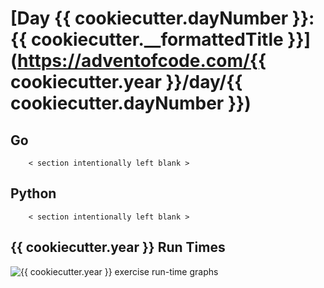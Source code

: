 # [Day {{ cookiecutter.dayNumber }}: {{ cookiecutter.__formattedTitle }}](https://adventofcode.com/{{ cookiecutter.year }}/day/{{ cookiecutter.dayNumber }})

<!-- These are helper text to make formatting the yearly readme consistent and easier...

[Day {{ cookiecutter.dayNumber }}: {{ cookiecutter.__formattedTitle }}][rm{{ cookiecutter.dayNumber }}]
[Go][go{{ cookiecutter.dayNumber }}]
[Python][py{{ cookiecutter.dayNumber }}]

[rm{{ cookiecutter.dayNumber }}]: {{cookiecutter.__formattedDayNumber}}-{{cookiecutter.__camelTitle}}/README.md
[g{{ cookiecutter.dayNumber }}]: {{cookiecutter.__formattedDayNumber}}-{{cookiecutter.__camelTitle}}/go
[p{{ cookiecutter.dayNumber }}]: {{cookiecutter.__formattedDayNumber}}-{{cookiecutter.__camelTitle}}/py

-->

## Go

```text
    < section intentionally left blank >
```

## Python

```text
    < section intentionally left blank >
```

## {{ cookiecutter.year }} Run Times

![{{ cookiecutter.year }} exercise run-time graphs](../run-times.png)
